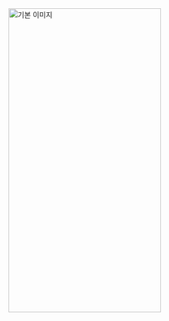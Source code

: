 <!DOCTYPE html>
 <html lang="ko">
 <head>
   <meta charset="UTF-8">
   <meta name="viewport" content="width=device-width, initial-scale=1.0">
   <title>변하는 이미지</title>
   <style>
     .image-container {
       position: relative;
       width: 300px;
       height: 600px;
     }
     .image-container img {
       position: absolute;
       width: 100%;
       height: 100%;
       object-fit: cover;
       transition: opacity 0.3s ease-in-out;
     }
     .image-container .hover-image {
       opacity: 0;
     }
     .image-container:hover .hover-image {
       opacity: 1;
     }
     .image-container:hover .default-image {
       opacity: 0;
     }
   </style>
 </head>
 <body>
   <div class="image-container">
     <img class="default-image" src="https://file.notion.so/f/f/8e89d478-d276-4d7c-b7e1-34648bb70ee0/886e1f24-4990-4820-a231-d67d48f4e80a/r79.png?table=block&id=1c8300a2-d731-80b0-bcb9-df9770ec5e2a&spaceId=8e89d478-d276-4d7c-b7e1-34648bb70ee0&expirationTimestamp=1743537600000&signature=WNnuPuWqdHKMsGyIxfRNMRlhKVv4bbcG0-0SUgsDC6c&downloadName=r79.png" alt="기본 이미지">
     <img class="hover-image" src="https://file.notion.so/f/f/8e89d478-d276-4d7c-b7e1-34648bb70ee0/acff0cbd-e524-4e43-90e1-79be934cf69f/r79.0.png?table=block&id=1c8300a2-d731-80dc-8546-e124a7fe0822&spaceId=8e89d478-d276-4d7c-b7e1-34648bb70ee0&expirationTimestamp=1743537600000&signature=J-eOzU5zRuqsrbAs-d-lebuDCfPiF-Ev0rlepauX1_I&downloadName=r79.0.png" alt="호버 이미지">
   </div>
 </body>
 </html>
 

